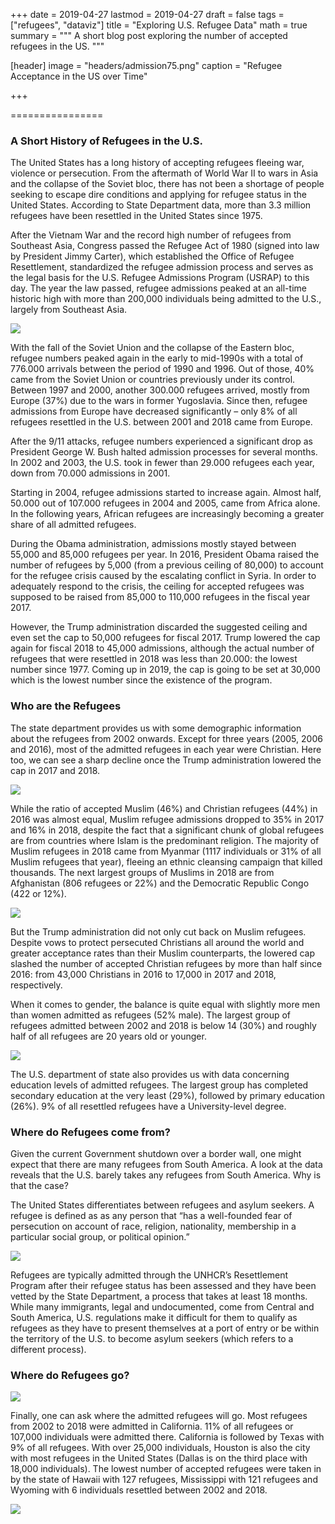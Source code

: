 +++
date = 2019-04-27
lastmod = 2019-04-27
draft = false
tags = ["refugees", "dataviz"]
title = "Exploring U.S. Refugee Data"
math = true
summary = """
A short blog post exploring the number of accepted refugees in the US.
"""

[header]
image = "headers/admission75.png"
caption = "Refugee Acceptance in the US over Time"

+++

================

### A Short History of Refugees in the U.S.

The United States has a long history of accepting refugees fleeing war,
violence or persecution. From the aftermath of World War II to wars in
Asia and the collapse of the Soviet bloc, there has not been a shortage
of people seeking to escape dire conditions and applying for refugee
status in the United States. According to State Department data, more
than 3.3 million refugees have been resettled in the United States since
1975.

After the Vietnam War and the record high number of refugees from
Southeast Asia, Congress passed the Refugee Act of 1980 (signed into law
by President Jimmy Carter), which established the Office of Refugee
Resettlement, standardized the refugee admission process and serves as
the legal basis for the U.S. Refugee Admissions Program (USRAP) to this
day. The year the law passed, refugee admissions peaked at an all-time
historic high with more than 200,000 individuals being admitted to the
U.S., largely from Southeast Asia.

![](images/refugee75.png)

With the fall of the Soviet Union and the collapse of the Eastern bloc,
refugee numbers peaked again in the early to mid-1990s with a total of
776.000 arrivals between the period of 1990 and 1996. Out of those, 40%
came from the Soviet Union or countries previously under its control.
Between 1997 and 2000, another 300.000 refugees arrived, mostly from
Europe (37%) due to the wars in former Yugoslavia. Since then, refugee
admissions from Europe have decreased significantly – only 8% of all
refugees resettled in the U.S. between 2001 and 2018 came from Europe.

After the 9/11 attacks, refugee numbers experienced a significant drop
as President George W. Bush halted admission processes for several
months. In 2002 and 2003, the U.S. took in fewer than 29.000 refugees
each year, down from 70.000 admissions in 2001.

Starting in 2004, refugee admissions started to increase again. Almost
half, 50.000 out of 107.000 refugees in 2004 and 2005, came from Africa
alone. In the following years, African refugees are increasingly
becoming a greater share of all admitted refugees.

During the Obama administration, admissions mostly stayed between 55,000
and 85,000 refugees per year. In 2016, President Obama raised the number
of refugees by 5,000 (from a previous ceiling of 80,000) to account for
the refugee crisis caused by the escalating conflict in Syria. In order
to adequately respond to the crisis, the ceiling for accepted refugees
was supposed to be raised from 85,000 to 110,000 refugees in the fiscal
year 2017.

However, the Trump administration discarded the suggested ceiling and
even set the cap to 50,000 refugees for fiscal 2017. Trump lowered the
cap again for fiscal 2018 to 45,000 admissions, although the actual
number of refugees that were resettled in 2018 was less than 20.000: the
lowest number since 1977. Coming up in 2019, the cap is going to be set
at 30,000 which is the lowest number since the existence of the program.

### Who are the Refugees

The state department provides us with some demographic information about
the refugees from 2002 onwards. Except for three years (2005, 2006 and
2016), most of the admitted refugees in each year were Christian. Here
too, we can see a sharp decline once the Trump administration lowered
the cap in 2017 and 2018.

![](images/gg_relig.png)

While the ratio of accepted Muslim (46%) and Christian refugees (44%) in
2016 was almost equal, Muslim refugee admissions dropped to 35% in 2017
and 16% in 2018, despite the fact that a significant chunk of global
refugees are from countries where Islam is the predominant religion. The
majority of Muslim refugees in 2018 came from Myanmar (1117 individuals
or 31% of all Muslim refugees that year), fleeing an ethnic cleansing
campaign that killed thousands. The next largest groups of Muslims in
2018 are from Afghanistan (806 refugees or 22%) and the Democratic
Republic Congo (422 or
12%).

<img src="impakter_files/figure-gfm/unnamed-chunk-2-1.png" style="display: block; margin: auto;" />

But the Trump administration did not only cut back on Muslim refugees.
Despite vows to protect persecuted Christians all around the world and
greater acceptance rates than their Muslim counterparts, the lowered cap
slashed the number of accepted Christian refugees by more than half
since 2016: from 43,000 Christians in 2016 to 17,000 in 2017 and 2018,
respectively.

When it comes to gender, the balance is quite equal with slightly more
men than women admitted as refugees (52% male). The largest group of
refugees admitted between 2002 and 2018 is below 14 (30%) and roughly
half of all refugees are 20 years old or
younger.

<img src="impakter_files/figure-gfm/unnamed-chunk-3-1.png" style="display: block; margin: auto;" />

The U.S. department of state also provides us with data concerning
education levels of admitted refugees. The largest group has completed
secondary education at the very least (29%), followed by primary
education (26%). 9% of all resettled refugees have a University-level
degree.

### Where do Refugees come from?

Given the current Government shutdown over a border wall, one might
expect that there are many refugees from South America. A look at the
data reveals that the U.S. barely takes any refugees from South America.
Why is that the case?

The United States differentiates between refugees and asylum seekers. A
refugee is defined as as any person that “has a well-founded fear of
persecution on account of race, religion, nationality, membership in a
particular social group, or political opinion.”

![](images/refugee_total_map.png)

Refugees are typically admitted through the UNHCR’s Resettlement Program
after their refugee status has been assessed and they have been vetted
by the State Department, a process that takes at least 18 months. While
many immigrants, legal and undocumented, come from Central and South
America, U.S. regulations make it difficult for them to qualify as
refugees as they have to present themselves at a port of entry or be
within the territory of the U.S. to become asylum seekers (which refers
to a different process).

### Where do Refugees go?

![](images/state_total.png)

Finally, one can ask where the admitted refugees will go. Most refugees
from 2002 to 2018 were admitted in California. 11% of all refugees or
107,000 individuals were admitted there. California is followed by Texas
with 9% of all refugees. With over 25,000 individuals, Houston is also
the city with most refugees in the United States (Dallas is on the third
place with 18,000 individuals). The lowest number of accepted refugees
were taken in by the state of Hawaii with 127 refugees, Mississippi with
121 refugees and Wyoming with 6 individuals resettled between 2002 and
2018.

![](images/city_stats.png)
